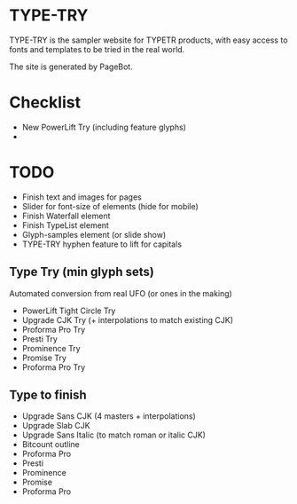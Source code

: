 # TYPE-TRY
TYPE-TRY is the sampler website for TYPETR products, with easy access to fonts and templates to be tried in the real world. 

The site is generated by PageBot.

# Checklist

* New PowerLift Try (including feature glyphs)
* 

# TODO
 
* Finish text and images for pages
* Slider for font-size of elements (hide for mobile)
* Finish Waterfall element
* Finish TypeList element
* Glyph-samples element (or slide show)
* TYPE-TRY hyphen feature to lift for capitals

## Type Try (min glyph sets)

Automated conversion from real UFO (or ones in the making)

* PowerLift Tight Circle Try  
* Upgrade CJK Try (+ interpolations to match existing CJK)
* Proforma Pro Try 
* Presti Try 
* Prominence Try 
* Promise Try 
* Proforma Pro Try

## Type to finish

* Upgrade Sans CJK (4 masters + interpolations)
* Upgrade Slab CJK
* Upgrade Sans Italic (to match roman or italic CJK)
* Bitcount outline
* Proforma Pro
* Presti
* Prominence
* Promise
* Proforma Pro
